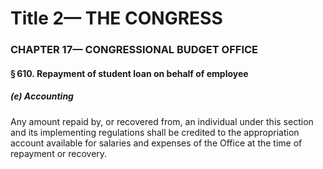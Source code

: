 
# Title 2— THE CONGRESS
### CHAPTER 17— CONGRESSIONAL BUDGET OFFICE
#### § 610. Repayment of student loan on behalf of employee
##### (e) Accounting

Any amount repaid by, or recovered from, an individual under this section and its implementing regulations shall be credited to the appropriation account available for salaries and expenses of the Office at the time of repayment or recovery.
